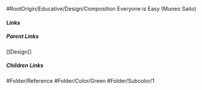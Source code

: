 #RootOrigin/Educative/Design/Composition Everyone is Easy (Muneo Saito)
#### Links
##### Parent Links
[[Design]]
##### Children Links
#Folder/Reference
#Folder/Color/Green
#Folder/Subcolor/1
